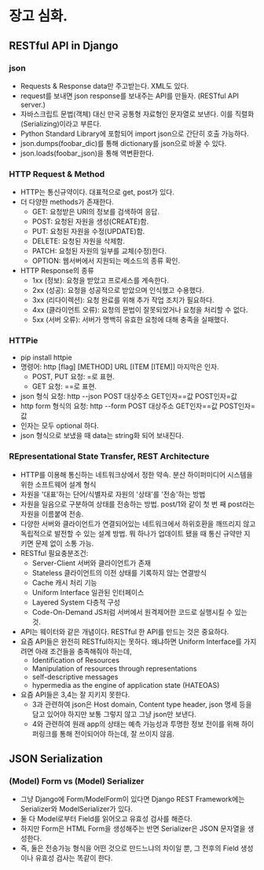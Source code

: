 # 장고 심화. 

## RESTful API in Django

### json 

- Requests & Response data만 주고받는다. XML도 있다. 
- request를 보내면 json response를 보내주는 API를 만들자. (RESTful API server.)
- 자바스크립트 문법(객체) 대신 만국 공통형 자료형인 문자열로 보낸다. 이를 직렬화(Serializing)이라고 부른다. 
- Python Standard Library에 포함되어 import json으로 간단히 호출 가능하다.
- json.dumps(foobar_dic)를 통해 dictionary를 json으로 바꿀 수 있다. 
- json.loads(foobar_json)을 통해 역변환한다. 

### HTTP Request & Method

- HTTP는 통신규약이다. 대표적으로 get, post가 있다. 
- 더 다양한 methods가 존재한다. 
    - GET: 요청받은 URI의 정보를 검색하여 응답. 
    - POST: 요청된 자원을 생성(CREATE)함. 
    - PUT: 요청된 자원을 수정(UPDATE)함. 
    - DELETE: 요청된 자원을 삭제함. 
    - PATCH: 요청된 자원의 일부를 교체(수정)한다. 
    - OPTION: 웹서버에서 지원되는 메소드의 종류 확인. 
- HTTP Response의 종류
    - 1xx (정보): 요청을 받았고 프로세스를 계속한다. 
    - 2xx (성공): 요청을 성공적으로 받았으며 인식했고 수용했다. 
    - 3xx (리다이렉션): 요청 완료를 위해 추가 작업 조치가 필요하다. 
    - 4xx (클라이언트 오류): 요청의 문법이 잘못되었거나 요청을 처리할 수 없다. 
    - 5xx (서버 오류): 서버가 명백히 유효한 요청에 대해 충족을 실패했다. 

### HTTPie

- pip install httpie
- 명령어: http [flag] [METHOD] URL [ITEM [ITEM]] 마지막은 인자. 
    - POST, PUT 요청: =로 표현. 
    - GET 요청: ==로 표현. 
- json 형식 요청: http --json POST 대상주소 GET인자==값 POST인자=값
- http form 형식의 요청: http --form POST 대상주소 GET인자==값 POST인자=값 
- 인자는 모두 optional 하다. 
- json 형식으로 보냈을 때 data는 string화 되어 보내진다. 


### REpresentational State Transfer, REST Architecture

- HTTP를 이용해 통신하는 네트워크상에서 정한 약속. 분산 하이퍼미디어 시스템을 위한 소프트웨어 설계 형식
- 자원을 '대표'하는 단어/식별자로 자원의 '상태'를 '전송'하는 방법
- 자원을 일음으로 구분하여 상태를 전송하는 방법. post/1와 같이 첫 번 째 post라는 자원을 이름붙여 전송. 
- 다양한 서버와 클라이언트가 연결되어있는 네트워크에서 하위호환을 깨뜨리지 않고 독립적으로 발전할 수 있는 설계 방법. 뭐 하나가 업데이트 됐을 때 통신 규약만 지키면 문제 없이 소통 가능. 
- RESTful 필요충분조건: 
    - Server-Client 서버와 클라이언트가 존재
    - Stateless 클라이언트의 이전 상태를 기록하지 않는 연결방식
    - Cache 캐시 처리 기능
    - Uniform Interface 일관된 인터페이스 
    - Layered System 다층적 구성
    - Code-On-Demand JS처럼 서버에서 원격제어한 코드로 실행시킬 수 있는 것. 
- API는 웨이터와 같은 개념이다. RESTful 한 API를 만드는 것은 중요하다. 
- 요즘 API들은 완전히 RESTful하지는 못하다. 왜냐하면 Uniform Interface를 가지려면 아래 조건들을 충족해줘야 하는데,
    - Identification of Resources
    - Manipulation of resources through representations 
    - self-descriptive messages
    - hypermedia as the engine of application state (HATEOAS)
- 요즘 API들은 3,4는 잘 지키지 못한다. 
    - 3과 관련하여 json은 Host domain, Content type header, json 명세 등을 담고 있어야 하지만 보통 그렇지 않고 그냥 json만 보낸다. 
    - 4와 관련하여 원래 app의 상태는 예측 가능성과 투명한 정보 전이를 위해 하이퍼링크를 통해 전이되어야 하는데, 잘 쓰이지 않음. 

## JSON Serialization 

### (Model) Form vs (Model) Serializer

- 그냥 Django에 Form/ModelForm이 있다면 Django REST Framework에는 Serializer와 ModelSerializer가 있다. 
- 둘 다 Model로부터 Field를 읽어오고 유효성 검사를 해준다. 
- 하지만 Form은 HTML Form을 생성해주는 반면 Serializer은 JSON 문자열을 생성한다. 
- 즉, 둘은 전송가능 형식을 어떤 것으로 만드느냐의 차이일 뿐, 그 전후의 Field 생성이나 유효성 검사는 똑같이 한다. 

